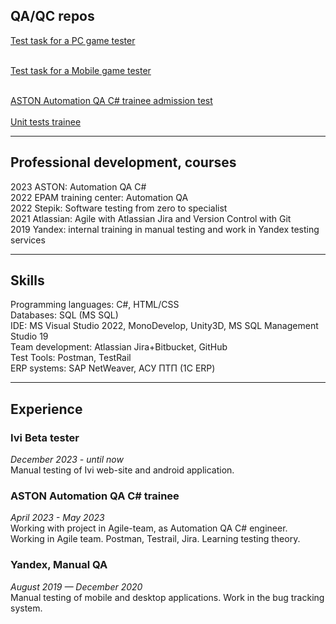 <h2>QA/QC repos</h2>
<p><a href="https://docs.google.com/document/d/12BSqGmRC4gQqqbb3iRrdyJXaNJ1xr14v5xzIoaEHoIA/edit">Test task for a PC game tester</a>
<br/><br/>
<p><a href="https://docs.google.com/document/d/1qC0nspG7AHixQ52qRheYWY0z3bdD5E5abcqj48wR2OA/edit#heading=h.ra01stnggifp">Test task for a Mobile game tester</a>
<br/><br/>
<p><a href="https://github.com/SkerGran/Burdin-CSharp">ASTON Automation QA C# trainee admission test</a>
<br/><br/>
<a href="https://github.com/SkerGran/Bank">Unit tests trainee</a></p>
<hr>
<h2>Professional development, courses</h2>
<p>2023 ASTON: Automation QA C#<br/>
2022 EPAM training center: Automation QA<br/>
2022 Stepik: Software testing from zero to specialist<br/>
2021 Atlassian: Agile with Atlassian Jira and Version Control with Git<br/>
2019 Yandex: internal training in manual testing and work in Yandex testing services</p>
<hr>
<h2>Skills</h2>
<p>Programming languages: C#, HTML/CSS<br/>
Databases: SQL (MS SQL)<br/>
IDE: MS Visual Studio 2022, MonoDevelop, Unity3D, MS SQL Management Studio 19<br/>
Team development: Atlassian Jira+Bitbucket, GitHub<br/>
Test Tools: Postman, TestRail<br/>
ERP systems: SAP NetWeaver, АСУ ПТП (1С ERP)</p>
<hr>
<h2>Experience</h2>
<h3>Ivi Beta tester</h3>
<p><i>December 2023 - until now</i><br/>
Manual testing of Ivi web-site and android application.</p>
<h3>ASTON Automation QA C# trainee</h3>
<p><i>April 2023 - May 2023</i><br/>
Working with project in Agile-team, as Automation QA C# engineer.<br/>
Working in Agile team. Postman, Testrail, Jira. Learning testing theory.</p>
<h3>Yandex, Manual QA</h3>
<p><i>August 2019 — December 2020</i><br/>
Manual testing of mobile and desktop applications. Work in the bug tracking system.</p>
